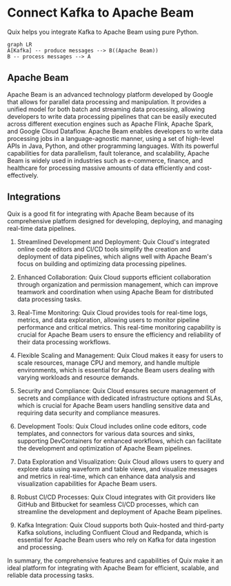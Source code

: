 # Connect Kafka to Apache Beam

Quix helps you integrate Kafka to Apache Beam using pure Python.

```mermaid
graph LR
A[Kafka] -- produce messages --> B((Apache Beam))
B -- process messages --> A
```

## Apache Beam

Apache Beam is an advanced technology platform developed by Google that allows for parallel data processing and manipulation. It provides a unified model for both batch and streaming data processing, allowing developers to write data processing pipelines that can be easily executed across different execution engines such as Apache Flink, Apache Spark, and Google Cloud Dataflow. Apache Beam enables developers to write data processing jobs in a language-agnostic manner, using a set of high-level APIs in Java, Python, and other programming languages. With its powerful capabilities for data parallelism, fault tolerance, and scalability, Apache Beam is widely used in industries such as e-commerce, finance, and healthcare for processing massive amounts of data efficiently and cost-effectively.

## Integrations

Quix is a good fit for integrating with Apache Beam because of its comprehensive platform designed for developing, deploying, and managing real-time data pipelines. 

1. Streamlined Development and Deployment: Quix Cloud's integrated online code editors and CI/CD tools simplify the creation and deployment of data pipelines, which aligns well with Apache Beam's focus on building and optimizing data processing pipelines.

2. Enhanced Collaboration: Quix Cloud supports efficient collaboration through organization and permission management, which can improve teamwork and coordination when using Apache Beam for distributed data processing tasks.

3. Real-Time Monitoring: Quix Cloud provides tools for real-time logs, metrics, and data exploration, allowing users to monitor pipeline performance and critical metrics. This real-time monitoring capability is crucial for Apache Beam users to ensure the efficiency and reliability of their data processing workflows.

4. Flexible Scaling and Management: Quix Cloud makes it easy for users to scale resources, manage CPU and memory, and handle multiple environments, which is essential for Apache Beam users dealing with varying workloads and resource demands.

5. Security and Compliance: Quix Cloud ensures secure management of secrets and compliance with dedicated infrastructure options and SLAs, which is crucial for Apache Beam users handling sensitive data and requiring data security and compliance measures.

6. Development Tools: Quix Cloud includes online code editors, code templates, and connectors for various data sources and sinks, supporting DevContainers for enhanced workflows, which can facilitate the development and optimization of Apache Beam pipelines.

7. Data Exploration and Visualization: Quix Cloud allows users to query and explore data using waveform and table views, and visualize messages and metrics in real-time, which can enhance data analysis and visualization capabilities for Apache Beam users.

8. Robust CI/CD Processes: Quix Cloud integrates with Git providers like GitHub and Bitbucket for seamless CI/CD processes, which can streamline the development and deployment of Apache Beam pipelines.

9. Kafka Integration: Quix Cloud supports both Quix-hosted and third-party Kafka solutions, including Confluent Cloud and Redpanda, which is essential for Apache Beam users who rely on Kafka for data ingestion and processing.

In summary, the comprehensive features and capabilities of Quix make it an ideal platform for integrating with Apache Beam for efficient, scalable, and reliable data processing tasks.

